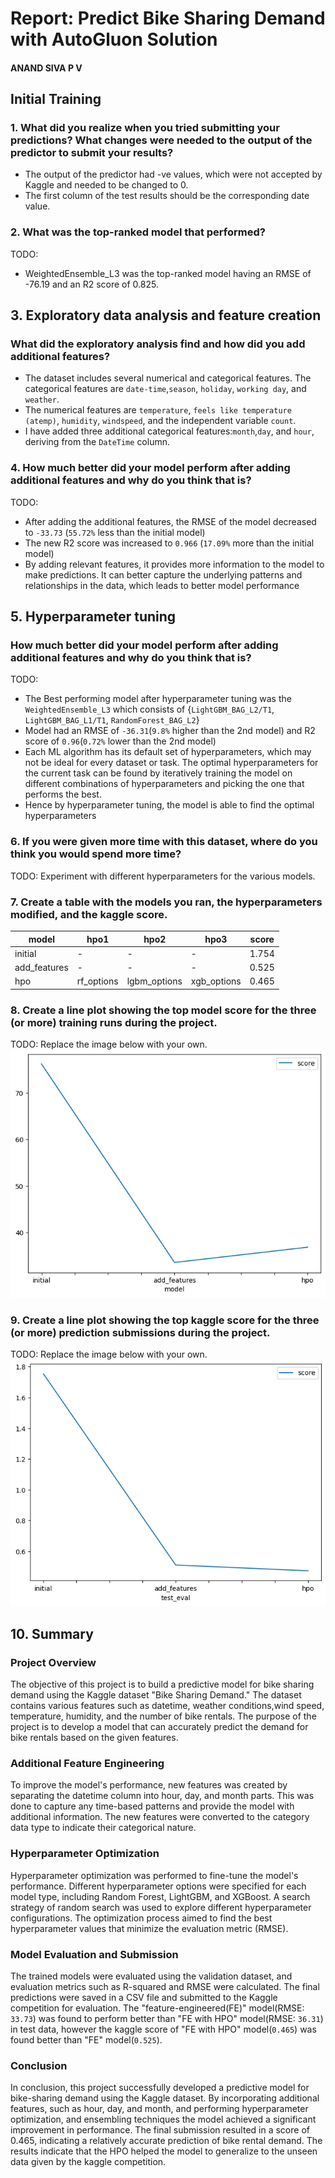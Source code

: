# Report: Predict Bike Sharing Demand with AutoGluon Solution
#### ANAND SIVA P V
## Initial Training
### 1. What did you realize when you tried submitting your predictions? What changes were needed to the output of the predictor to submit your results?
- The output of the predictor had -ve values, which were not accepted by Kaggle and needed to be changed to 0.
- The first column of the test results should be the corresponding date value.
### 2. What was the top-ranked model that performed?
TODO: 
- WeightedEnsemble_L3 was the top-ranked model having an RMSE of -76.19 and an R2 score of 0.825.
## 3. Exploratory data analysis and feature creation
### What did the exploratory analysis find and how did you add additional features?
- The dataset includes several numerical and categorical features. The categorical features are `date-time`,`season`, `holiday`, `working day`, and `weather`.
- The numerical features are `temperature`, `feels like temperature (atemp)`, `humidity`, `windspeed`, and the independent variable `count`.
- I have added three additional categorical features:`month`,`day`, and `hour`, deriving from the `DateTime` column.
### 4. How much better did your model perform after adding additional features and why do you think that is?
TODO: 
- After adding the additional features, the RMSE of the model decreased to `-33.73` (`55.72%` less than the initial model)
- The new R2 score was increased to `0.966` (`17.09%` more than the initial model) 
- By adding relevant features, it provides more information to the model to make predictions. It can better capture the underlying patterns and relationships in the data, which leads to better model performance
## 5. Hyperparameter tuning
### How much better did your model perform after adding additional features and why do you think that is?
TODO: 
- The Best performing model after hyperparameter tuning was the `WeightedEnsemble_L3` which consists of {`LightGBM_BAG_L2/T1`, `LightGBM_BAG_L1/T1`, `RandomForest_BAG_L2`}
- Model had an RMSE of `-36.31`(`9.8%` higher than the 2nd model) and R2 score of `0.96`(`0.72%` lower than the 2nd model)
- Each ML algorithm has its default set of hyperparameters, which may not be ideal for every dataset or task. The optimal hyperparameters for the current task can be found by iteratively training the model on different combinations of hyperparameters and picking the one that performs the best.
- Hence by hyperparameter tuning, the model is able to find the optimal hyperparameters
### 6. If you were given more time with this dataset, where do you think you would spend more time?
TODO: Experiment with different hyperparameters for the various models.
### 7. Create a table with the models you ran, the hyperparameters modified, and the kaggle score.
|model|hpo1|hpo2|hpo3|score|
|--|--|--|--|--|
|initial|-|-|-|1.754|
|add_features|-|-|-|0.525|
|hpo|rf_options|lgbm_options|xgb_options|0.465|
### 8. Create a line plot showing the top model score for the three (or more) training runs during the project.
TODO: Replace the image below with your own.
![model_train_score.png](model_train_score.png)
### 9. Create a line plot showing the top kaggle score for the three (or more) prediction submissions during the project.
TODO: Replace the image below with your own.
![model_test_score.png](model_test_score.png)

## 10. Summary
### Project Overview
The objective of this project is to build a predictive model for bike sharing demand using the Kaggle dataset "Bike Sharing Demand." The dataset contains various features such as datetime, weather conditions,wind speed, temperature, humidity, and the number of bike rentals. The purpose of the project is to develop a model that can accurately predict the demand for bike rentals based on the given features.
### Additional Feature Engineering
To improve the model's performance, new features was created by separating the datetime column into hour, day, and month parts. This was done to capture any time-based patterns and provide the model with additional information. The new features were converted to the category data type to indicate their categorical nature.
### Hyperparameter Optimization
Hyperparameter optimization was performed to fine-tune the model's performance. Different hyperparameter options were specified for each model type, including Random Forest, LightGBM, and XGBoost. A search strategy of random search was used to explore different hyperparameter configurations. The optimization process aimed to find the best hyperparameter values that minimize the evaluation metric (RMSE).
### Model Evaluation and Submission
The trained models were evaluated using the validation dataset, and evaluation metrics such as R-squared and RMSE were calculated. The final predictions were saved in a CSV file and submitted to the Kaggle competition for evaluation.
The "feature-engineered(FE)" model(RMSE: `33.73`) was found to perform better than "FE with HPO" model(RMSE: `36.31`) in test data, however the kaggle score of "FE with HPO" model(`0.465`) was found better than "FE" model(`0.525`). 
### Conclusion
In conclusion, this project successfully developed a predictive model for bike-sharing demand using the Kaggle dataset. By incorporating additional features, such as hour, day, and month, and performing hyperparameter optimization, and ensembling techniques the model achieved a significant improvement in performance. The final submission resulted in a score of 0.465, indicating a relatively accurate prediction of bike rental demand. The results indicate that the HPO helped the model to generalize to the unseen data given by the kaggle competition. 
